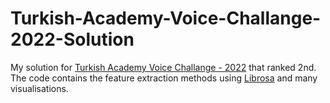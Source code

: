 # Turkish-Academy-Voice-Challange-2022-Solution

My solution for [Turkish Academy Voice Challange - 2022](https://www.kaggle.com/competitions/turkish-academy-voice-challenge-2022/overview) that ranked 2nd. The code contains the feature extraction methods using [Librosa](https://librosa.org/doc/latest/index.html#) and many visualisations.
